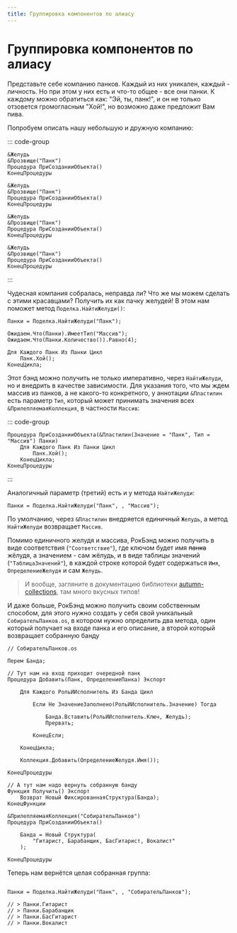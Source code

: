 ```yaml
---
title: Группировка компонентов по алиасу
---
```


# Группировка компонентов по алиасу

Представьте себе компанию панков. Каждый из них уникален, каждый - личность. Но при этом у них есть и что-то общее - все они панки. К каждому можно обратиться как: "Эй, ты, панк!", и он не только отзовется громогласным "Хой!", но возможно даже предложит Вам пива.

Попробуем описать нашу небольшую и дружную компанию:

::: code-group

```bsl [Классы/ДжонниРоттен.os]
&Желудь
&Прозвище("Панк")
Процедура ПриСозданииОбъекта()
КонецПроцедуры
```

```bsl [Классы/СтивДжонс.os]
&Желудь
&Прозвище("Панк")
Процедура ПриСозданииОбъекта()
КонецПроцедуры
```

```bsl [Классы/ПолКук.os]
&Желудь
&Прозвище("Панк")
Процедура ПриСозданииОбъекта()
КонецПроцедуры
```

```bsl [Классы/СидВишес.os]
&Желудь
&Прозвище("Панк")
Процедура ПриСозданииОбъекта()
КонецПроцедуры
```

:::

Чудесная компания собралась, неправда ли? Что же мы можем сделать с этими красавцами? Получить их как пачку желудей! В этом нам поможет метод `Поделка.НайтиЖелуди()`:

```bsl
Панки = Поделка.НайтиЖелуди("Панк");

Ожидаем.Что(Панки).ИмеетТип("Массив");
Ожидаем.Что(Панки.Количество()).Равно(4);

Для Каждого Панк Из Панки Цикл
    Панк.Хой();
КонецЦикла;
```

Этот бэнд можно получить не только императивно, через `НайтиЖелуди`, но и внедрить в качестве зависимости. Для указания того, что мы ждем массив из панков, а не какого-то конкретного, у аннотации `&Пластилин` есть параметр `Тип`, который может принимать значения  всех `&ПрилепляемаяКоллекция`, в частности `Массив`:

::: code-group

```bsl [Классы/РокБэнд.os]
Процедура ПриСозданииОбъекта(&Пластилин(Значение = "Панк", Тип = "Массив") Панки)
    Для Каждого Панк Из Панки Цикл
        Панк.Хой();
    КонецЦикла;
КонецПроцедуры
```

:::

Аналогичный параметр (третий) есть и у метода `НайтиЖелуди`:

```bsl
Панки = Поделка.НайтиЖелуди("Панк", , "Массив");
```

По умолчанию, через `&Пластилин` внедряется единичный `Желудь`, а метод `НайтиЖелуди` возвращает `Массив`.

Помимо единичного желудя и массива, РокБэнд можно получить в виде соответствия (`"Соответствие"`), где ключом будет имя ~~панка~~ жёлудя, а значением - сам жёлудь, и в виде таблицы значений (`"ТаблицаЗначений"`), в каждой строке которой будет содержаться `Имя`, `ОпределениеЖелудя` и сам `Желудь`. 

> И вообще, загляните в документацию библиотеки [autumn-collections](https://github.com/autumn-library/autumn-collections), там много вкусных типов!

И даже больше, РокБэнд можно получить своим собственным способом, для этого нужно создать у себя свой уникальный `СобирательПанков.os`, в котором нужно определить два метода, один который получает на входе панка и его описание, а второй который возвращает собранную банду

```bsl
// СобирательПанков.os

Перем Банда;

// Тут нам на вход приходит очередной панк
Процедура Добавить(Панк, ОпределениеПанка) Экспорт

    Для Каждого РольИИсполнитель Из Банда Цикл

        Если Не ЗначениеЗаполнено(РольИИсполнитель.Значение) Тогда

            Банда.Вставить(РольИИсполнитель.Ключ, Желудь);
            Прервать;

        КонецЕсли;

    КонецЦикла;

	Коллекция.Добавить(ОпределениеЖелудя.Имя());

КонецПроцедуры

// А тут нам надо вернуть собранную банду
Функция Получить() Экспорт
	Возврат Новый ФиксированнаяСтруктура(Банда);
КонецФункции

&ПрилепляемаяКоллекция("СобирательПанков")
Процедура ПриСозданииОбъекта()

    Банда = Новый Структура(
        "Гитарист, Барабанщик, БасГитарист, Вокалист"
    );

КонецПроцедуры
```

Теперь нам вернётся целая собранная группа:

```bsl

Панки = Поделка.НайтиЖелуди("Панк", , "СобирательПанков");

// > Панки.Гитарист
// > Панки.Барабанщик
// > Панки.БасГитарист
// > Панки.Вокалист

```
